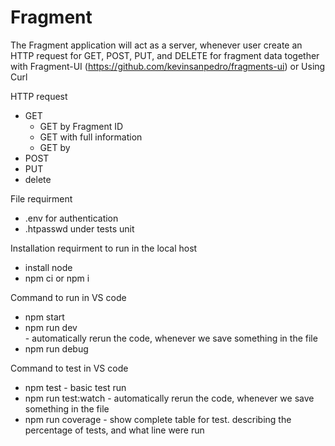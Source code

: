 # Fragment <br/>

The Fragment application will act as a server, whenever user create an HTTP request for GET, POST, PUT, and DELETE for fragment data together with Fragment-UI (https://github.com/kevinsanpedro/fragments-ui) or Using Curl

HTTP request

- GET
  - GET by Fragment ID
  - GET with full information
  - GET by
- POST
- PUT
- delete

File requirment

- .env for authentication
- .htpasswd under tests unit

Installation requirment to run in the local host

- install node
- npm ci or npm i

Command to run in VS code<br/>

- npm start <br />
- npm run dev <br /> - automatically rerun the code, whenever we save something in the file
- npm run debug <br />

Command to test in VS code<br/>

- npm test - basic test run
- npm run test:watch - automatically rerun the code, whenever we save something in the file
- npm run coverage - show complete table for test. describing the percentage of tests, and what line were run
